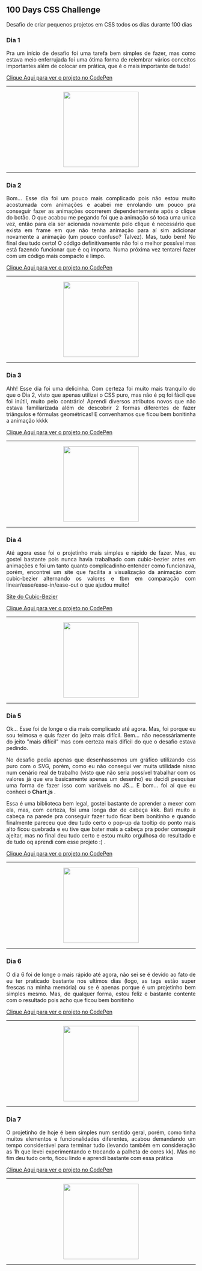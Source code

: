 ## 100 Days CSS Challenge
Desafio de criar pequenos projetos em CSS todos os dias durante 100 dias

### Dia 1

<p align="justify">Pra um início de desafio foi uma tarefa bem simples de fazer, mas como estava meio enferrujada foi uma ótima forma de relembrar vários conceitos importantes além de colocar em prática, que é o mais importante de tudo!</p>

[Clique Aqui para ver o projeto no CodePen](https://codepen.io/EduardaNunes-the-typescripter/pen/JjZQJaN)

---

<p align="center"><img src="https://cdn.discordapp.com/attachments/1024482479131873391/1052695123479253023/001_gif.gif" width="200" height="200" /></p>

---

### Dia 2

<p align="justify">Bom... Esse dia foi um pouco mais complicado pois não estou muito acostumada com animações e acabei me enrolando um pouco pra conseguir fazer as animações ocorrerem dependentemente após o clique do botão. O que acabou me pegando foi que a animação só toca uma unica vez, então para ela ser acionada novamente pelo clique é necessário que exista em frame em que não tenha animação para aí sim adicionar novamente a animação (um pouco confuso? Talvez). Mas, tudo bem! No final deu tudo certo! O código definitivamente não foi o melhor possível mas está fazendo funcionar que é oq importa. Numa próxima vez tentarei fazer com um código mais compacto e limpo.</p>

[Clique Aqui para ver o projeto no CodePen](https://codepen.io/EduardaPMNunes/pen/BaVXyBM)

---

<p align="center"><img src="https://cdn.discordapp.com/attachments/1024482479131873391/1052695013890457711/002_gif.gif" width="200" height="200" /></p>

---

### Dia 3

<p align="justify">Ahh! Esse dia foi uma delicinha. Com certeza foi muito mais tranquilo do que o Dia 2, visto que apenas utilizei o CSS puro, mas não é pq foi fácil que foi inútil, muito pelo contrário! Aprendi diversos atributos novos que não estava familiarizada além de descobrir 2 formas diferentes de fazer triângulos e fórmulas geométricas! E convenhamos que ficou bem bonitinha a animação kkkk</p>

[Clique Aqui para ver o projeto no CodePen](https://codepen.io/EduardaNunes-the-typescripter/pen/ZERgQLp?editors=1100)

---

<p align="center"><img src="https://cdn.discordapp.com/attachments/1024482479131873391/1052769641921003590/003_gif.gif" width="200" height="200" /></p>

---

### Dia 4

<p align="justify">Até agora esse foi o projetinho mais simples e rápido de fazer. Mas, eu gostei bastante pois nunca havia trabalhado com cubic-bezier antes em animações e foi um tanto quanto complicadinho entender como funcionava, porém, encontrei um site que facilita a visualização da animação com cubic-bezier alternando os valores e tbm em comparação com linear/ease/ease-in/ease-out o que ajudou muito! </p> 

[Site do Cubic-Bezier](https://cubic-bezier.com/#.18,.83,1,.94)

[Clique Aqui para ver o projeto no CodePen](https://codepen.io/EduardaNunes-the-typescripter/pen/YzvmrZm?editors=1100)

---

<p align="center"><img src="https://cdn.discordapp.com/attachments/1024482479131873391/1052938086083989504/004_gif.gif" width="200" height="200" /></p>

---


### Dia 5

<p align="justify">Ok... Esse foi de longe o dia mais complicado até agora. Mas, foi porque eu sou teimosa e quis fazer do jeito mais difícil. Bem... não necessáriamente do jeito "mais difícil" mas com certeza mais difícil do que o desafio estava pedindo.</p> 
<p align="justify">No desafio pedia apenas que desenhassemos um gráfico utilizando css puro com o SVG, porém, como eu não consegui ver muita utilidade nisso num cenário real de trabalho (visto que não seria possível trabalhar com os valores já que era basicamente apenas um desenho) eu decidi pesquisar uma forma de fazer isso com variáveis no JS... E bom... foi aí que eu conheci o <strong>Chart.js</strong> .</p> 
<p align="justify">Essa é uma biblioteca bem legal, gostei bastante de aprender a mexer com ela, mas, com certeza, foi uma longa dor de cabeça kkk. Bati muito a cabeça na parede pra conseguir fazer tudo ficar bem bonitinho e quando finalmente pareceu que deu tudo certo o pop-up da tooltip do ponto mais alto ficou quebrada e eu tive que bater mais a cabeça pra poder conseguir ajeitar, mas no final deu tudo certo e estou muito orgulhosa do resultado e de tudo oq aprendi com esse projeto :) .</p> 

[Clique Aqui para ver o projeto no CodePen](https://codepen.io/MeuPawDeAsa/pen/MWXNrqJ?editors=1000)

---

<p align="center"><img src="https://cdn.discordapp.com/attachments/1024482479131873391/1054913658771226715/005_gif.gif" width="200" height="200" /></p>

---

### Dia 6

<p align="justify">O dia 6 foi de longe o mais rápido até agora, não sei se é devido ao fato de eu ter praticado bastante nos ultimos dias (logo, as tags estão super frescas na minha memória) ou se é apenas porque é um projetinho bem simples mesmo. Mas, de qualquer forma, estou feliz e bastante contente com o resultado pois acho que ficou bem bonitinho</p> 


[Clique Aqui para ver o projeto no CodePen](https://codepen.io/EduardaPMNunes/pen/poZvRxV?editors=1100)

---

<p align="center"><img src="https://media.discordapp.net/attachments/1024482479131873391/1054965662562385940/006_gif.gif" width="200" height="200" /></p>

---

### Dia 7

<p align="justify">O projetinho de hoje é bem simples num sentido geral, porém, como tinha muitos elementos e funcionalidades diferentes, acabou demandando um tempo considerável para terminar tudo (levando também em consideração as 1h que levei experimentando e trocando a palheta de cores kk). Mas no fim deu tudo certo, ficou lindo e aprendi bastante com essa prática</p> 

[Clique Aqui para ver o projeto no CodePen](https://codepen.io/EduardaPMNunes/pen/rNraPOx)

---

<p align="center"><img src="https://cdn.discordapp.com/attachments/1024482479131873391/1055324440369565726/007_gif.gif" width="200" height="200" /></p>

---

